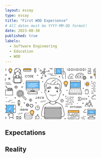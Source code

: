 ```yaml
---
layout: essay
type: essay
title: "First WOD Experience"
# All dates must be YYYY-MM-DD format!
date: 2023-08-30
published: true
labels:
  - Software Engineering
  - Education
  - WOD
---
```


<img width="300px" class="rounded float-start pe-4" src="../img/SoftwareEngineer.png">

## Expectations


## Reality
